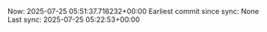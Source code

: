 Now: 2025-07-25 05:51:37.718232+00:00 Earliest commit since sync: None Last sync: 2025-07-25 05:22:53+00:00
